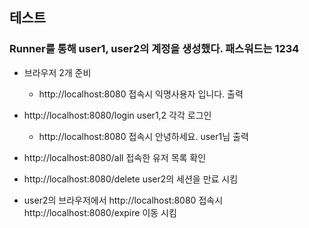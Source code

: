 ## 테스트
### Runner를 통해 user1, user2의 계정을 생성했다.  패스워드는 1234
* 브라우저 2개 준비 
  - http://localhost:8080 접속시 익명사용자 입니다. 출력
   
* http://localhost:8080/login user1,2 각각 로그인
  - http://localhost:8080 접속시 안녕하세요. user1님 출력
* http://localhost:8080/all 접속한 유저 목록 확인
* http://localhost:8080/delete user2의 세션을 만료 시킴
* user2의 브라우저에서 http://localhost:8080 접속시 http://localhost:8080/expire 이동 시킴
